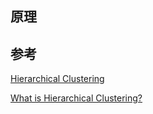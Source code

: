 ## 原理

## 参考
[Hierarchical Clustering](https://www.sciencedirect.com/topics/computer-science/hierarchical-clustering)

[What is Hierarchical Clustering?](https://www.displayr.com/what-is-hierarchical-clustering/#:~:text=Hierarchical%20clustering%2C%20also%20known%20as,broadly%20similar%20to%20each%20other.)